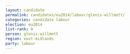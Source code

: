 ```yaml
---
layout: candidate
permalink: candidates/eu2014/labour/glenis-willmott/
categories: candidate labour
election: eu2014
list-rank: 0
person: glenis-willmott
region: east-midlands
party: labour
---
```

